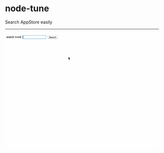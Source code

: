 node-tune
=========

Search AppStore easily 

---

![node-tune](https://raw.githubusercontent.com/syamoji/node-tune/master/node-tune.gif "node-tune")

